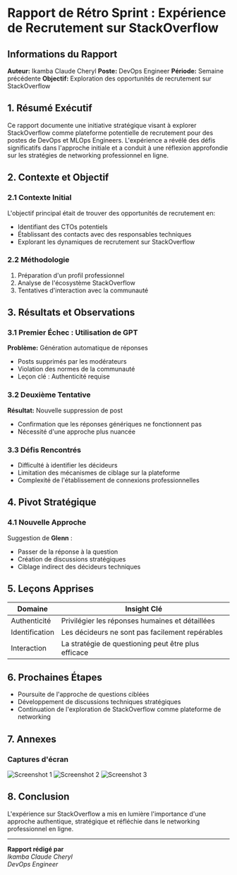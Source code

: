 # Rapport de Rétro Sprint : Expérience de Recrutement sur StackOverflow

## Informations du Rapport

**Auteur:** Ikamba Claude Cheryl
**Poste:** DevOps Engineer
**Période:** Semaine précédente
**Objectif:** Exploration des opportunités de recrutement sur StackOverflow

## 1. Résumé Exécutif

Ce rapport documente une initiative stratégique visant à explorer StackOverflow comme plateforme potentielle de recrutement pour des postes de DevOps et MLOps Engineers. L'expérience a révélé des défis significatifs dans l'approche initiale et a conduit à une réflexion approfondie sur les stratégies de networking professionnel en ligne.

## 2. Contexte et Objectif

### 2.1 Contexte Initial
L'objectif principal était de trouver des opportunités de recrutement en:
- Identifiant des CTOs potentiels
- Établissant des contacts avec des responsables techniques
- Explorant les dynamiques de recrutement sur StackOverflow

### 2.2 Méthodologie
1. Préparation d'un profil professionnel
2. Analyse de l'écosystème StackOverflow
3. Tentatives d'interaction avec la communauté

## 3. Résultats et Observations

### 3.1 Premier Échec : Utilisation de GPT
**Problème:** Génération automatique de réponses
- Posts supprimés par les modérateurs
- Violation des normes de la communauté
- Leçon clé : Authenticité requise

### 3.2 Deuxième Tentative
**Résultat:** Nouvelle suppression de post
- Confirmation que les réponses génériques ne fonctionnent pas
- Nécessité d'une approche plus nuancée

### 3.3 Défis Rencontrés
- Difficulté à identifier les décideurs
- Limitation des mécanismes de ciblage sur la plateforme
- Complexité de l'établissement de connexions professionnelles

## 4. Pivot Stratégique

### 4.1 Nouvelle Approche
Suggestion de **Glenn** : 
- Passer de la réponse à la question
- Création de discussions stratégiques
- Ciblage indirect des décideurs techniques

## 5. Leçons Apprises

| Domaine | Insight Clé |
|---------|-------------|
| Authenticité | Privilégier les réponses humaines et détaillées |
| Identification | Les décideurs ne sont pas facilement repérables |
| Interaction | La stratégie de questioning peut être plus efficace |

## 6. Prochaines Étapes

- Poursuite de l'approche de questions ciblées
- Développement de discussions techniques stratégiques
- Continuation de l'exploration de StackOverflow comme plateforme de networking

## 7. Annexes

### Captures d'écran
![Screenshot 1](https://github.com/user-attachments/assets/9da6bd48-8797-415d-8a8a-814da1baff18)
![Screenshot 2](https://github.com/user-attachments/assets/bb07b3fc-671f-4649-a72b-d1e5c26dd22d)
![Screenshot 3](https://github.com/user-attachments/assets/7a3fda3b-cba0-4a57-a171-c573f90cf510)

## 8. Conclusion

L'expérience sur StackOverflow a mis en lumière l'importance d'une approche authentique, stratégique et réfléchie dans le networking professionnel en ligne.

---

**Rapport rédigé par**  
*Ikamba Claude Cheryl*  
*DevOps Engineer*
